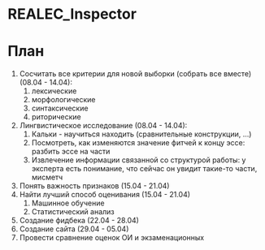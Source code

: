 # REALEC_Inspector

# План

1. Сосчитать все критерии для новой выборки (собрать все вместе) (08.04 - 14.04):
    1. лексические
    2. морфологические
    3. синтаксические
    4. риторические
2. Лингвистическое исследование (08.04 - 14.04):
    1. Кальки - научиться находить (сравнительные конструкции, …)
    2. Посмотреть, как изменяются значение фитчей к концу эссе: разбить эссе на части
    3. Извлечение информации связанной со структурой работы: у эксперта есть понимание, что сейчас он увидит такие-то части, мисметч
3. Понять важность признаков (15.04 - 21.04)
4. Найти лучший способ оценивания (15.04 - 21.04)
    1. Машинное обучение
    2. Статистический анализ
5. Создание фидбека (22.04 - 28.04)
6. Создание сайта (29.04 - 05.04)
7. Провести сравнение оценок ОИ и экзаменационных
